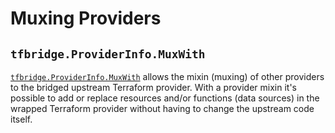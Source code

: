 # Muxing Providers

## `tfbridge.ProviderInfo.MuxWith`

[`tfbridge.ProviderInfo.MuxWith`](https://github.com/pulumi/pulumi-terraform-bridge/blob/5e17c6c7e2d877db7e1d9c0b953a06d3ecabbaea/pkg/tfbridge/info.go#L126-L133)
allows the mixin (muxing) of other providers to the bridged upstream Terraform
provider. With a provider mixin it's possible to add or replace resources and/or functions
(data sources) in the wrapped Terraform provider without having to change the upstream
code itself.
